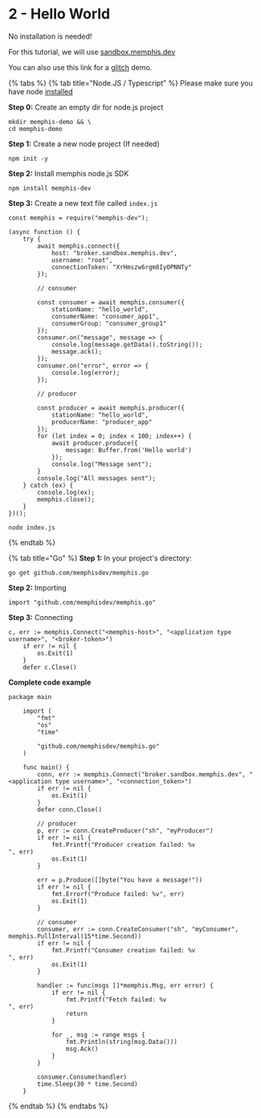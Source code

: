 # 2 - Hello World

No installation is needed!

For this tutorial, we will use [sandbox.memphis.dev](https://sandbox.memphis.dev)

You can also use this link for a [glitch](https://memphis-demo.glitch.me/) demo.

{% tabs %}
{% tab title="Node.JS / Typescript" %}
Please make sure you have node [installed](https://nodejs.org/en/download/)



**Step 0:** Create an empty dir for node.js project

```
mkdir memphis-demo && \
cd memphis-demo
```

**Step 1:** Create a new node project (If needed)

```
npm init -y
```

**Step 2:** Install memphis node.js SDK

```
npm install memphis-dev
```

**Step 3:** Create a new text file called `index.js`

```
const memphis = require("memphis-dev");

(async function () {
    try {
        await memphis.connect({
            host: "broker.sandbox.memphis.dev",
            username: "root",
            connectionToken: "XrHmszw6rgm8IyOPNNTy"
        });
        
        // consumer
        
        const consumer = await memphis.consumer({
            stationName: "hello_world",
            consumerName: "consumer_app1",
            consumerGroup: "consumer_group1"
        });
        consumer.on("message", message => {
            console.log(message.getData().toString());
            message.ack();
        });
        consumer.on("error", error => {
            console.log(error);
        });

        // producer

        const producer = await memphis.producer({
            stationName: "hello_world",
            producerName: "producer_app"
        });
        for (let index = 0; index < 100; index++) {
            await producer.produce({
                message: Buffer.from('Hello world')
            });
            console.log("Message sent");
        }
        console.log("All messages sent");
    } catch (ex) {
        console.log(ex);
        memphis.close();
    }
})();
```

```
node index.js
```
{% endtab %}

{% tab title="Go" %}
**Step 1:** In your project's directory:

```
go get github.com/memphisdev/memphis.go
```

**Step 2:** Importing

```
import "github.com/memphisdev/memphis.go"
```

**Step 3:** Connecting

```
c, err := memphis.Connect("<memphis-host>", "<application type username>", "<broker-token>")
	if err != nil {
		os.Exit(1)
	}
	defer c.Close()
```

**Complete code example**

```
package main

    import (
        "fmt"
        "os"
        "time"
    
        "github.com/memphisdev/memphis.go"
    )
    
    func main() {
        conn, err := memphis.Connect("broker.sandbox.memphis.dev", "<application type username>", "<connection_token>")
        if err != nil {
            os.Exit(1)
        }
        defer conn.Close()
    
        // producer
        p, err := conn.CreateProducer("sh", "myProducer")
        if err != nil {
            fmt.Printf("Producer creation failed: %v
", err)
            os.Exit(1)
        }
    
        err = p.Produce([]byte("You have a message!"))
        if err != nil {
            fmt.Errorf("Produce failed: %v", err)
            os.Exit(1)
        }
    
        // consumer
        consumer, err := conn.CreateConsumer("sh", "myConsumer", memphis.PullInterval(15*time.Second))
        if err != nil {
            fmt.Printf("Consumer creation failed: %v
", err)
            os.Exit(1)
        }
    
        handler := func(msgs []*memphis.Msg, err error) {
            if err != nil {
                fmt.Printf("Fetch failed: %v
", err)
                return
            }
    
            for _, msg := range msgs {
                fmt.Println(string(msg.Data()))
                msg.Ack()
            }
        }
    
        consumer.Consume(handler)
        time.Sleep(30 * time.Second)
    }
```
{% endtab %}
{% endtabs %}



